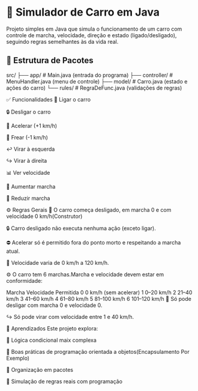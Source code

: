 # 🚗 Simulador de Carro em Java

Projeto simples em Java que simula o funcionamento de um carro com controle de marcha, velocidade, direção e estado (ligado/desligado), seguindo regras semelhantes às da vida real.

## 📁 Estrutura de Pacotes


src/
├── app/            # Main.java (entrada do programa)
├── controller/     # MenuHandler.java (menu de controle)
├── model/          # Carro.java (estado e ações do carro)
└── rules/          # RegraDeFunc.java (validações de regras)

✅ Funcionalidades
🔑 Ligar o carro

🔒 Desligar o carro

💨 Acelerar (+1 km/h)

🛑 Frear (-1 km/h)

↩️ Virar à esquerda

↪️ Virar à direita

📊 Ver velocidade

🔼 Aumentar marcha

🔽 Reduzir marcha

⚙️ Regras Gerais
🔧 O carro começa desligado, em marcha 0 e com velocidade 0 km/h(Construtor)

🔒 Carro desligado não executa nenhuma ação (exceto ligar).

⛔ Acelerar só é permitido fora do ponto morto e respeitando a marcha atual.

🛑 Velocidade varia de 0 km/h a 120 km/h.

⚙️ O carro tem 6 marchas.Marcha e velocidade devem estar em conformidade:

Marcha	Velocidade Permitida
0	0 km/h (sem acelerar)
1	0–20 km/h
2	21–40 km/h
3	41–60 km/h
4	61–80 km/h
5	81–100 km/h
6	101–120 km/h
🔌 Só pode desligar com marcha 0 e velocidade 0.

↪️ Só pode virar com velocidade entre 1 e 40 km/h.

🧠 Aprendizados
Este projeto explora:

🧩 Lógica condicional maix complexa

🚦 Boas práticas de programação orientada a objetos(Encapsulamento Por Exemplo)

📁 Organização em pacotes

🧪 Simulação de regras reais com programação
